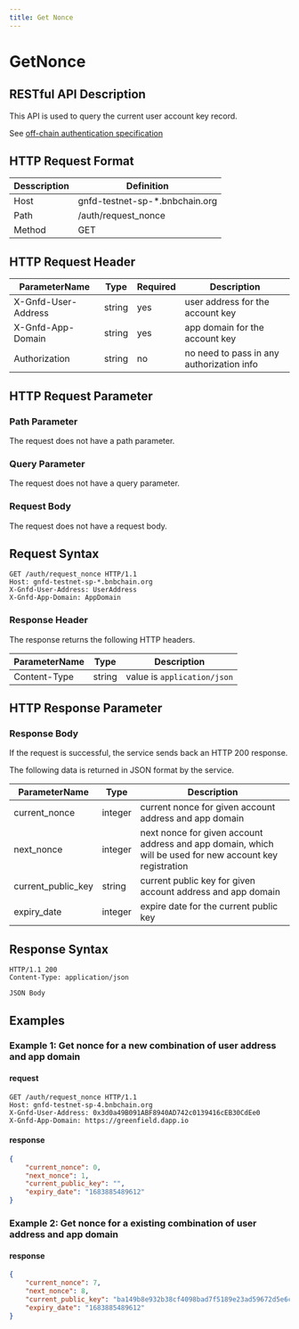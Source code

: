 ```yaml
---
title: Get Nonce
---
```


# GetNonce

## RESTful API Description

This API is used to query the current user account key record.

See [off-chain authentication specification](https://greenfield.bnbchain.org/docs/guide/storage-provider/services/auth.html)

## HTTP Request Format

| Desscription | Definition                     |
| ------------ | ------------------------------ |
| Host         | gnfd-testnet-sp-*.bnbchain.org |
| Path         | /auth/request_nonce            |
| Method       | GET                            |

## HTTP Request Header

| ParameterName       | Type   | Required | Description                               |
| ------------------- | ------ | -------- | ----------------------------------------- |
| X-Gnfd-User-Address | string | yes      | user address for the account key          |
| X-Gnfd-App-Domain   | string | yes      | app domain for the account key            |
| Authorization       | string | no       | no need to pass in any authorization info |

## HTTP Request Parameter

### Path Parameter

The request does not have a path parameter.

### Query Parameter

The request does not have a query parameter.

### Request Body

The request does not have a request body.

## Request Syntax

```HTTP
GET /auth/request_nonce HTTP/1.1
Host: gnfd-testnet-sp-*.bnbchain.org
X-Gnfd-User-Address: UserAddress
X-Gnfd-App-Domain: AppDomain
```

### Response Header

The response returns the following HTTP headers.

| ParameterName | Type   | Description                 |
| ------------- | ------ | --------------------------- |
| Content-Type  | string | value is `application/json` |

## HTTP Response Parameter

### Response Body

If the request is successful, the service sends back an HTTP 200 response.

The following data is returned in JSON format by the service.

| ParameterName      | Type    | Description                                                                                              |
| ------------------ | ------- | -------------------------------------------------------------------------------------------------------- |
| current_nonce      | integer | current nonce for given account address and app domain                                                   |
| next_nonce         | integer | next nonce for given account address and app domain, which will be used for new account key registration |
| current_public_key | string  | current public key for given account address and app domain                                              |
| expiry_date        | integer | expire date for the current public key                                                                   |

## Response Syntax

```HTTP
HTTP/1.1 200
Content-Type: application/json

JSON Body
```

## Examples

### Example 1: Get nonce for a new combination of user address and app domain

#### request

```HTTP
GET /auth/request_nonce HTTP/1.1
Host: gnfd-testnet-sp-4.bnbchain.org
X-Gnfd-User-Address: 0x3d0a49B091ABF8940AD742c0139416cEB30CdEe0
X-Gnfd-App-Domain: https://greenfield.dapp.io
```

#### response

```json
{
    "current_nonce": 0,
    "next_nonce": 1,
    "current_public_key": "",
    "expiry_date": "1683885489612"
}
```

### Example 2: Get nonce for a existing combination of user address and app domain

#### response

```json
{
    "current_nonce": 7,
    "next_nonce": 8,
    "current_public_key": "ba149b8e932b38cf4098bad7f5189e23ad59672d5e6cb141c515e0e34ea9652e",
    "expiry_date": "1683885489612"
}
```
